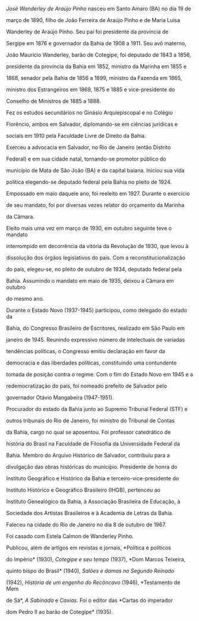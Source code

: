 

*José Wanderley de Araújo Pinho* nasceu em Santo Amaro (BA) no dia 19 de

março de 1890, filho de João Ferreira de Araújo Pinho e de Maria Luísa

Wanderley de Araújo Pinho. Seu pai foi presidente da província de

Sergipe em 1876 e governador da Bahia de 1908 a 1911. Seu avô materno,

João Maurício Wanderley, barão de Cotegipe, foi deputado de 1843 a 1856,

presidente da província da Bahia em 1852, ministro da Marinha em 1855 e

1868, senador pela Bahia de 1856 a 1899, ministro da Fazenda em 1865,

ministro dos Estrangeiros em 1869, 1875 e 1885 e vice-presidente do

Conselho de Ministros de 1885 a 1888.



Fez os estudos secundários no Ginásio Arquiepiscopal e no Colégio

Florêncio, ambos em Salvador, diplomando-se em ciências jurídicas e

sociais em 1910 pela Faculdade Livre de Direito da Bahia.



Exerceu a advocacia em Salvador, no Rio de Janeiro (então Distrito

Federal) e em sua cidade natal, tornando-se promotor público do

município de Mata de São João (BA) e da capital baiana. Iniciou sua vida

política elegendo-se deputado federal pela Bahia no pleito de 1924.

Empossado em maio daquele ano, foi reeleito em 1927. Durante o exercício

de seu mandato, foi por diversas vezes relator do orçamento da Marinha

da Câmara.



Eleito mais uma vez em março de 1930, em outubro seguinte teve o mandato

interrompido em decorrência da vitória da Revolução de 1930, que levou à

dissolução dos órgãos legislativos do país. Com a reconstitucionalização

do país, elegeu-se, no pleito de outubro de 1934, deputado federal pela

Bahia. Assumindo o mandato em maio de 1935, deixou a Câmara em outubro

do mesmo ano.



Durante o Estado Novo (1937-1945) participou, como delegado do estado da

Bahia, do Congresso Brasileiro de Escritores, realizado em São Paulo em

janeiro de 1945. Reunindo expressivo número de intelectuais de variadas

tendências políticas, o Congresso emitiu declaração em favor da

democracia e das liberdades políticas, constituindo uma contundente

tomada de posição contra o regime. Com o fim do Estado Novo em 1945 e a

redemocratização do país, foi nomeado prefeito de Salvador pelo

governador Otávio Mangabeira (1947-1951).



Procurador do estado da Bahia junto ao Supremo Tribunal Federal (STF) e

outros tribunais do Rio de Janeiro, foi ministro do Tribunal de Contas

da Bahia, cargo no qual se aposentou. Foi professor catedrático de

história do Brasil na Faculdade de Filosofia da Universidade Federal da

Bahia. Membro do Arquivo Histórico de Salvador, contribuiu para a

divulgação das obras históricas do município. Presidente de honra do

Instituto Geográfico e Histórico da Bahia e terceiro-vice-presidente do

Instituto Histórico e Geográfico Brasileiro (IHGB), pertenceu ao

Instituto Genealógico da Bahia, à Associação Brasileira de Educação, à

Sociedade dos Artistas Brasileiros e à Academia de Letras da Bahia.



Faleceu na cidade do Rio de Janeiro no dia 8 de outubro de 1967.



Foi casado com Estela Calmon de Wanderley Pinho.



Publicou, além de artigos em revistas e jornais, *Política e políticos

do Império* (1930), *Cotegipe e seu tempo* (1937), *Dom Marcos Teixeira,

quinto bispo do Brasil* (1940), *Salões e damas no Segundo Reinado*

(1942), *História de um engenho do Recôncavo* (1946), *Testamento de Mem

de Sá*, *A Sabinada* e *Caxias*. Foi o editor das *Cartas do imperador

dom Pedro II ao barão de Cotegipe* (1935).



